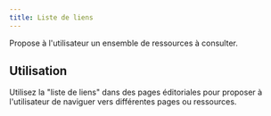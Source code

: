 ```yaml
---
title: Liste de liens
---
```


Propose à l'utilisateur un ensemble de ressources à consulter.

## Utilisation

Utilisez la "liste de liens" dans des pages éditoriales pour proposer à l'utilisateur de naviguer vers différentes pages ou ressources.

